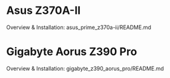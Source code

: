 # Asus Z370A-II 

Overview & Installation: asus_prime_z370a-ii/README.md

# Gigabyte Aorus Z390 Pro

Overview & Installation: gigabyte_z390_aorus_pro/README.md


